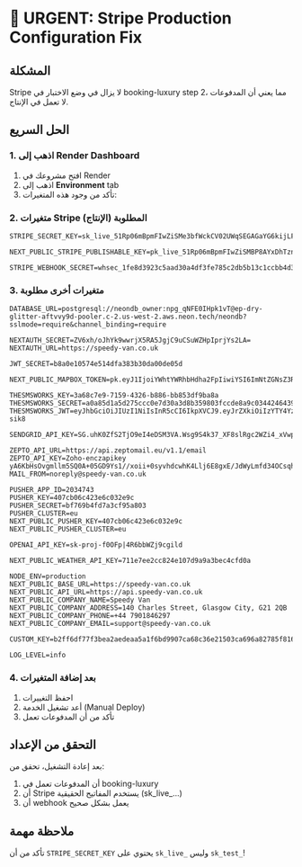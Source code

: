 # 🚨 URGENT: Stripe Production Configuration Fix

## المشكلة
Stripe لا يزال في وضع الاختبار في booking-luxury step 2، مما يعني أن المدفوعات لا تعمل في الإنتاج.

## الحل السريع

### 1. اذهب إلى Render Dashboard
1. افتح مشروعك في Render
2. اذهب إلى **Environment** tab
3. تأكد من وجود هذه المتغيرات:

### 2. متغيرات Stripe المطلوبة (الإنتاج)
```
STRIPE_SECRET_KEY=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

NEXT_PUBLIC_STRIPE_PUBLISHABLE_KEY=pk_live_51Rp06mBpmFIwZiSMBP8AYxDhTznhg6vBscxblxthVbk52ilyB4zlnKrC2IcnvVyXF2dv0mvOd2whaTXCZIsEonFo00izEP3DhS

STRIPE_WEBHOOK_SECRET=whsec_1fe8d3923c5aad30a4df3fe785c2db5b13c1ccbb4d3c333b311b5b3f5e366b72
```

### 3. متغيرات أخرى مطلوبة
```
DATABASE_URL=postgresql://neondb_owner:npg_qNFE0IHpk1vT@ep-dry-glitter-aftvvy9d-pooler.c-2.us-west-2.aws.neon.tech/neondb?sslmode=require&channel_binding=require

NEXTAUTH_SECRET=ZV6xh/oJhYk9wwrjX5RA5JgjC9uCSuWZHpIprjYs2LA=
NEXTAUTH_URL=https://speedy-van.co.uk

JWT_SECRET=b8a0e10574e514dfa383b30da00de05d

NEXT_PUBLIC_MAPBOX_TOKEN=pk.eyJ1IjoiYWhtYWRhbHdha2FpIiwiYSI6ImNtZGNsZ3RsZDEzdGsya3F0ODFxeGRzbXoifQ.jfgGW0KNFTwATOShRDtQsg

THESMSWORKS_KEY=3a68c7e9-7159-4326-b886-bb853df9ba8a
THESMSWORKS_SECRET=a0a85d1a5d275ccc0e7d30a3d8b359803fccde8a9c03442464395b43c97e3720
THESMSWORKS_JWT=eyJhbGciOiJIUzI1NiIsInR5cCI6IkpXVCJ9.eyJrZXkiOiIzYTY4YzdlOS03MTU5LTQzMjYtYjg4Ni1iYjg1M2RmOWJhOGEiLCJzZWNyZXQiOiJhMGE4NWQxYTVkMjc1Y2NjMGU3ZDMwYTNkOGIzNTk4MDNmY2NkZThhOWMwMzQ0MjQ2NDM5NWI0M2M5N2UzNzIwIiwiaWF0IjoxNzU2MzY4MTA0LCJleHAiOjI1NDQ3NjgxMDR9.tm3DX2_BZbgra_eEHpudL8GJI_RizeluKg7ujj-sik8

SENDGRID_API_KEY=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

ZEPTO_API_URL=https://api.zeptomail.eu/v1.1/email
ZEPTO_API_KEY=Zoho-enczapikey yA6KbHsOvgmllm5SQ0A+05GD9Ys1//xoii+0syvhdcwhK4Llj6E8gxE/JdWyLmfd34OCsqhUOtoQc9q9vopefJQ3M9EEfJTGTuv4P2uV48xh8ciEYNYhgp6oA7UVFaRIcxggAiUwT/MkWA==
MAIL_FROM=noreply@speedy-van.co.uk

PUSHER_APP_ID=2034743
PUSHER_KEY=407cb06c423e6c032e9c
PUSHER_SECRET=bf769b4fd7a3cf95a803
PUSHER_CLUSTER=eu
NEXT_PUBLIC_PUSHER_KEY=407cb06c423e6c032e9c
NEXT_PUBLIC_PUSHER_CLUSTER=eu

OPENAI_API_KEY=sk-proj-f0OFp|4R6bbWZj9cgild

NEXT_PUBLIC_WEATHER_API_KEY=711e7ee2cc824e107d9a9a3bec4cfd0a

NODE_ENV=production
NEXT_PUBLIC_BASE_URL=https://speedy-van.co.uk
NEXT_PUBLIC_API_URL=https://api.speedy-van.co.uk
NEXT_PUBLIC_COMPANY_NAME=Speedy Van
NEXT_PUBLIC_COMPANY_ADDRESS=140 Charles Street, Glasgow City, G21 2QB
NEXT_PUBLIC_COMPANY_PHONE=+44 7901846297
NEXT_PUBLIC_COMPANY_EMAIL=support@speedy-van.co.uk

CUSTOM_KEY=b2ff6df77f3bea2aedeaa5a1f6bd9907ca68c36e21503ca696a82785f816db0d

LOG_LEVEL=info
```

### 4. بعد إضافة المتغيرات
1. احفظ التغييرات
2. أعد تشغيل الخدمة (Manual Deploy)
3. تأكد من أن المدفوعات تعمل

## التحقق من الإعداد
بعد إعادة التشغيل، تحقق من:
1. أن المدفوعات تعمل في booking-luxury
2. أن Stripe يستخدم المفاتيح الحقيقية (sk_live_...)
3. أن webhook يعمل بشكل صحيح

## ملاحظة مهمة
تأكد من أن `STRIPE_SECRET_KEY` يحتوي على `sk_live_` وليس `sk_test_`!
